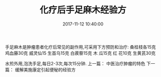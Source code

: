 ﻿---
title: 化疗后手足麻木经验方
categories: 中医专家
date: 2017-11-12 10:40:00
tags: [肺癌，中医治疗肺癌，中医治疗癌症]
---
   手足麻木是肿瘤患者化疗后常见的副作用,可采用下方预防和治疗:
   桑桂枝各15克    鸡血藤30克   威灵仙15   生首乌15克
   白蒺藜15克     木  瓜15克    红 花10克  生黄芪30克
 
   水煎外用,泡洗手足,每日2-3次,每次15分钟.
上一篇：
中医治疗肿瘤的特色
下一篇：
缓解美施康定引起便秘的经验方
